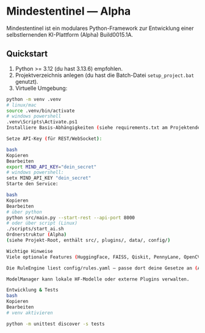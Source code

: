 # Mindestentinel — Alpha

Mindestentinel ist ein modulares Python-Framework zur Entwicklung einer selbstlernenden KI-Plattform (Alpha) Build0015.1A.

## Quickstart

1. Python >= 3.12 (du hast 3.13.6) empfohlen.
2. Projektverzeichnis anlegen (du hast die Batch-Datei `setup_project.bat` genutzt).
3. Virtuelle Umgebung:
```bash
python -m venv .venv
# linux/mac
source .venv/bin/activate
# windows powershell
.venv\Scripts\Activate.ps1
Installiere Basis-Abhängigkeiten (siehe requirements.txt am Projektende).

Setze API-Key (für REST/WebSocket):

bash
Kopieren
Bearbeiten
export MIND_API_KEY="dein_secret"
# windows powershell:
setx MIND_API_KEY "dein_secret"
Starte den Service:

bash
Kopieren
Bearbeiten
# über python
python src/main.py --start-rest --api-port 8000
# oder über script (Linux)
./scripts/start_ai.sh
Ordnerstruktur (Alpha)
(siehe Projekt-Root, enthält src/, plugins/, data/, config/)

Wichtige Hinweise
Viele optionale Features (HuggingFace, FAISS, Qiskit, PennyLane, OpenCV, cryptography) sind optional — es gibt klare Fehlermeldungen, wenn Abhängigkeiten fehlen.

Die RuleEngine liest config/rules.yaml — passe dort deine Gesetze an (Admin).

ModelManager kann lokale HF-Modelle oder externe Plugins verwalten.

Entwicklung & Tests
bash
Kopieren
Bearbeiten
# venv aktivieren

python -m unittest discover -s tests
